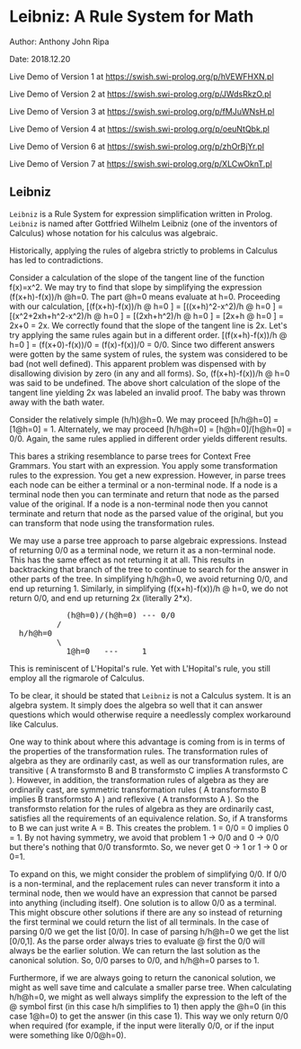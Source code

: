 
Leibniz: A Rule System for Math
========================

Author:	Anthony John Ripa

Date:	2018.12.20

Live Demo of Version 1 at <a href='https://swish.swi-prolog.org/p/hVEWFHXN.pl'>https://swish.swi-prolog.org/p/hVEWFHXN.pl</a>

Live Demo of Version 2 at <a href='https://swish.swi-prolog.org/p/JWdsRkzO.pl'>https://swish.swi-prolog.org/p/JWdsRkzO.pl</a>

Live Demo of Version 3 at <a href='https://swish.swi-prolog.org/p/fMJuWNsH.pl'>https://swish.swi-prolog.org/p/fMJuWNsH.pl</a>

Live Demo of Version 4 at <a href='https://swish.swi-prolog.org/p/oeuNtQbk.pl'>https://swish.swi-prolog.org/p/oeuNtQbk.pl</a>

Live Demo of Version 6 at <a href='https://swish.swi-prolog.org/p/zhOrBjYr.pl'>https://swish.swi-prolog.org/p/zhOrBjYr.pl</a>

Live Demo of Version 7 at <a href='https://swish.swi-prolog.org/p/XLCwOknT.pl'>https://swish.swi-prolog.org/p/XLCwOknT.pl</a>

Leibniz
--------
<code>Leibniz</code> is a Rule System for expression simplification written in Prolog. <code>Leibniz</code> is named after Gottfried Wilhelm Leibniz (one of the inventors of Calculus) whose notation for his calculus was algebraic.

Historically, applying the rules of algebra strictly to problems in Calculus has led to contradictions.

Consider a calculation of the slope of the tangent line of the function f(x)=x^2. We may try to find that slope by simplifying the expression (f(x+h)-f(x))/h @h=0. The part @h=0 means evaluate at h=0. Proceeding with our calculation, [(f(x+h)-f(x))/h @ h=0 ] = [((x+h)^2-x^2)/h @ h=0 ] = [(x^2+2xh+h^2-x^2)/h @ h=0 ] = [(2xh+h^2)/h @ h=0 ] = [2x+h @ h=0 ] = 2x+0 = 2x. We correctly found that the slope of the tangent line is 2x. Let's try applying the same rules again but in a different order. [(f(x+h)-f(x))/h @ h=0 ] = (f(x+0)-f(x))/0 = (f(x)-f(x))/0 = 0/0. Since two different answers were gotten by the same system of rules, the system was considered to be bad (not well defined). This apparent problem was dispensed with by disallowing division by zero (in any and all forms). So, (f(x+h)-f(x))/h @ h=0 was said to be undefined. The above short calculation of the slope of the tangent line yielding 2x was labeled an invalid proof. The baby was thrown away with the bath water.

Consider the relatively simple (h/h)@h=0. We may proceed [h/h@h=0] = [1@h=0] = 1. Alternately, we may proceed [h/h@h=0] = [h@h=0]/[h@h=0] = 0/0. Again, the same rules applied in different order yields different results.

This bares a striking resemblance to parse trees for Context Free Grammars. You start with an expression. You apply some transformation rules to the expression. You get a new expression. However, in parse trees each node can be either a terminal or a non-terminal node. If a node is a terminal node then you can terminate and return that node as the parsed value of the original. If a node is a non-terminal node then you cannot terminate and return that node as the parsed value of the original, but you can transform that node using the transformation rules.

We may use a parse tree approach to parse algebraic expressions. Instead of returning 0/0 as a terminal node, we return it as a non-terminal node. This has the same effect as not returning it at all. This results in backtracking that branch of the tree to continue to search for the answer in other parts of the tree. In simplifying h/h@h=0, we avoid returning 0/0, and end up returning 1. Similarly, in simplifying (f(x+h)-f(x))/h @ h=0, we do not return 0/0, and end up returning 2x (literally 2*x).

<pre>
  			(h@h=0)/(h@h=0)	---	0/0	
  		  /
  h/h@h=0
  		  \
  			1@h=0	---		1
</pre>

This is reminiscent of L'Hopital's rule. Yet with L'Hopital's rule, you still employ all the rigmarole of Calculus.

To be clear, it should be stated that <code>Leibniz</code> is not a Calculus system. It is an algebra system. It simply does the algebra so well that it can answer questions which would otherwise require a needlessly complex workaround like Calculus.

One way to think about where this advantage is coming from is in terms of the properties of the transformation rules. The transformation rules of algebra as they are ordinarily cast, as well as our transformation rules, are transitive ( A transformsto B and B transformsto C implies A transformsto C ). However, in addition, the transformation rules of algebra as they are ordinarily cast, are symmetric transformation rules ( A transformsto B implies B transformsto A ) and reflexive ( A transformsto A ). So the transformsto relation for the rules of algebra as they are ordinarily cast, satisfies all the requirements of an equivalence relation. So, if A transforms to B we can just write A = B. This creates the problem. 1 = 0/0 = 0 implies 0 = 1. By not having symmetry, we avoid that problem 1 → 0/0 and 0 → 0/0 but there's nothing that 0/0 transformto. So, we never get 0 → 1 or 1 → 0 or 0=1.

To expand on this, we might consider the problem of simplifying 0/0. If 0/0 is a non-terminal, and the replacement rules can never transform it into a terminal node, then we would have an expression that cannot be parsed into anything (including itself). One solution is to allow 0/0 as a terminal. This might obscure other solutions if there are any so instead of returning the first terminal we could return the list of all terminals. In the case of parsing 0/0 we get the list [0/0]. In case of parsing h/h@h=0 we get the list [0/0,1]. As the parse order always tries to evaluate @ first the 0/0 will always be the earlier solution. We can return the last solution as the canonical solution. So, 0/0 parses to 0/0, and h/h@h=0 parses to 1.

Furthermore, if we are always going to return the canonical solution, we might as well save time and calculate a smaller parse tree. When calculating h/h@h=0, we might as well always simplify the expression to the left of the @ symbol first (in this case h/h simplifies to 1) then apply the @h=0 (in this case 1@h=0) to get the answer (in this case 1). This way we only return 0/0 when required (for example, if the input were literally 0/0, or if the input were something like 0/0@h=0).
